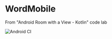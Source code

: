 # WordMobile
From "Android Room with a View - Kotlin" code lab

![Android CI](https://github.com/benjamindrong/WordMobile/workflows/Android%20CI/badge.svg)
